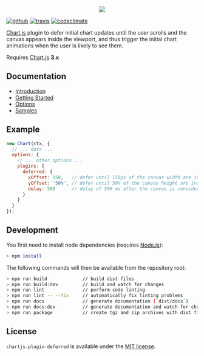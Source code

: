 <div align="center">
  <img src="docs/assets/banner.png"/>
</div>

[![github](https://img.shields.io/github/release/chartjs/chartjs-plugin-deferred.svg?style=flat-square&maxAge=600)](https://github.com/chartjs/chartjs-plugin-deferred/releases/latest) [![travis](https://img.shields.io/travis/chartjs/chartjs-plugin-deferred.svg?style=flat-square&maxAge=600)](https://travis-ci.org/chartjs/chartjs-plugin-deferred) [![codeclimate](https://img.shields.io/codeclimate/maintainability/chartjs/chartjs-plugin-deferred.svg?style=flat-square&maxAge=600)](https://codeclimate.com/github/chartjs/chartjs-plugin-deferred)

[Chart.js](https://www.chartjs.org/) plugin to defer initial chart updates until the user scrolls and the canvas appears inside the viewport, and thus trigger the initial chart animations when the user is likely to see them.

Requires [Chart.js](https://github.com/chartjs/Chart.js/releases) **3.x**.

## Documentation

- [Introduction](https://chartjs-plugin-deferred.netlify.app/guide/)
- [Getting Started](https://chartjs-plugin-deferred.netlify.app/guide/getting-started.html)
- [Options](https://chartjs-plugin-deferred.netlify.app/guide/options.html)
- [Samples](https://v1_0_2--chartjs-plugin-deferred.netlify.app/samples/)

## Example

```javascript
new Chart(ctx, {
  // ... data ...
  options: {
    // ... other options ...
    plugins: {
      deferred: {
        xOffset: 150,   // defer until 150px of the canvas width are inside the viewport
        yOffset: '50%', // defer until 50% of the canvas height are inside the viewport
        delay: 500      // delay of 500 ms after the canvas is considered inside the viewport
      }
    }
  }
});
```

## Development

You first need to install node dependencies (requires [Node.js](https://nodejs.org/)):

```sh
> npm install
```

The following commands will then be available from the repository root:

```sh
> npm run build             // build dist files
> npm run build:dev         // build and watch for changes
> npm run lint              // perform code linting
> npm run lint -- --fix     // automatically fix linting problems
> npm run docs              // generate documentation (`dist/docs`)
> npm run docs:dev          // generate documentation and watch for changes
> npm run package           // create tgz and zip archives with dist files
```

## License

`chartjs-plugin-deferred` is available under the [MIT license](LICENSE.md).
